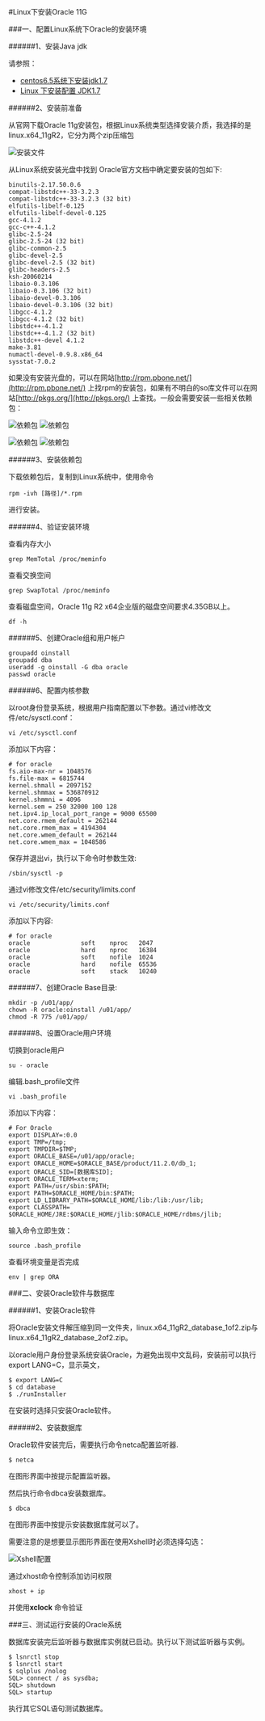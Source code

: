 #Linux下安装Oracle 11G

###一、配置Linux系统下Oracle的安装环境

######1、安装Java jdk

请参照：

* [centos6.5系统下安装jdk1.7](../java/linux_jdk_install.md)
* [Linux 下安装配置 JDK1.7](https://my.oschina.net/boltwu/blog/403555)

######2、安装前准备
	
从官网下载Oracle 11g安装包，根据Linux系统类型选择安装介质，我选择的是linux.x64_11gR2，它分为两个zip压缩包

![安装文件](../static/imgs/oracle1.png)

从Linux系统安装光盘中找到 Oracle官方文档中确定要安装的包如下:

	binutils-2.17.50.0.6
	compat-libstdc++-33-3.2.3
	compat-libstdc++-33-3.2.3 (32 bit)
	elfutils-libelf-0.125
	elfutils-libelf-devel-0.125
	gcc-4.1.2
	gcc-c++-4.1.2
	glibc-2.5-24
	glibc-2.5-24 (32 bit)
	glibc-common-2.5
	glibc-devel-2.5
	glibc-devel-2.5 (32 bit)
	glibc-headers-2.5
	ksh-20060214
	libaio-0.3.106
	libaio-0.3.106 (32 bit)
	libaio-devel-0.3.106
	libaio-devel-0.3.106 (32 bit)
	libgcc-4.1.2
	libgcc-4.1.2 (32 bit)
	libstdc++-4.1.2
	libstdc++-4.1.2 (32 bit)
	libstdc++-devel 4.1.2
	make-3.81
	numactl-devel-0.9.8.x86_64
	sysstat-7.0.2

如果没有安装光盘的，可以在网站[http://rpm.pbone.net/](http://rpm.pbone.net/) 上找rpm的安装包，如果有不明白的so库文件可以在网站[http://pkgs.org/](http://pkgs.org/) 上查找。一般会需要安装一些相关依赖包：

![依赖包](../static/imgs/oracle2.png)
![依赖包](../static/imgs/oracle3.png)

![依赖包](../static/imgs/oracle4.png)
![依赖包](../static/imgs/oracle5.png)

######3、安装依赖包

下载依赖包后，复制到Linux系统中，使用命令

	rpm -ivh [路径]/*.rpm
	
进行安装。

######4、验证安装环境

查看内存大小

	grep MemTotal /proc/meminfo
	
查看交换空间

	grep SwapTotal /proc/meminfo

查看磁盘空间，Oracle 11g R2 x64企业版的磁盘空间要求4.35GB以上。

	df -h

######5、创建Oracle组和用户帐户

	groupadd oinstall
	groupadd dba
	useradd -g oinstall -G dba oracle
	passwd oracle
	
######6、配置内核参数

以root身份登录系统，根据用户指南配置以下参数。通过vi修改文件/etc/sysctl.conf：

	vi /etc/sysctl.conf
	
添加以下内容：

	# for oracle
	fs.aio-max-nr = 1048576
	fs.file-max = 6815744
	kernel.shmall = 2097152
	kernel.shmmax = 536870912
	kernel.shmmni = 4096
	kernel.sem = 250 32000 100 128
	net.ipv4.ip_local_port_range = 9000 65500
	net.core.rmem_default = 262144
	net.core.rmem_max = 4194304
	net.core.wmem_default = 262144
	net.core.wmem_max = 1048586
	
保存并退出vi，执行以下命令时参数生效:

	/sbin/sysctl -p

通过vi修改文件/etc/security/limits.conf

	vi /etc/security/limits.conf

添加以下内容:

	# for oracle
	oracle              soft    nproc   2047
	oracle              hard    nproc   16384
	oracle              soft    nofile  1024
	oracle              hard    nofile  65536
	oracle              soft    stack   10240

######7、创建Oracle Base目录:

	mkdir -p /u01/app/
	chown -R oracle:oinstall /u01/app/
	chmod -R 775 /u01/app/

######8、设置Oracle用户环境

切换到oracle用户

	su - oracle

编辑.bash_profile文件

	vi .bash_profile
	
添加以下内容：

	# For Oracle
	export DISPLAY=:0.0
	export TMP=/tmp;
	export TMPDIR=$TMP;
	export ORACLE_BASE=/u01/app/oracle;
	export ORACLE_HOME=$ORACLE_BASE/product/11.2.0/db_1;
	export ORACLE_SID=[数据库SID];
	export ORACLE_TERM=xterm;
	export PATH=/usr/sbin:$PATH;
	export PATH=$ORACLE_HOME/bin:$PATH;
	export LD_LIBRARY_PATH=$ORACLE_HOME/lib:/lib:/usr/lib;
	export CLASSPATH=
	$ORACLE_HOME/JRE:$ORACLE_HOME/jlib:$ORACLE_HOME/rdbms/jlib;
	
输入命令立即生效：

	source .bash_profile
	
查看环境变量是否完成

	env | grep ORA
	
###二、安装Oracle软件与数据库

######1、安装Oracle软件

将Oracle安装文件解压缩到同一文件夹，linux.x64_11gR2_database_1of2.zip与linux.x64_11gR2_database_2of2.zip。

以oracle用户身份登录系统安装Oracle，为避免出现中文乱码，安装前可以执行export LANG=C，显示英文，

	$ export LANG=C
	$ cd database
	$ ./runInstaller
	
在安装时选择只安装Oracle软件。

######2、安装数据库

Oracle软件安装完后，需要执行命令netca配置监听器.

	$ netca
	
在图形界面中按提示配置监听器。
	
然后执行命令dbca安装数据库。

	$ dbca
	
在图形界面中按提示安装数据库就可以了。

需要注意的是想要显示图形界面在使用Xshell时必须选择勾选：

![Xshell配置](../static/imgs/oracle6.png)

通过xhost命令控制添加访问权限

	xhost + ip
	
并使用**xclock** 命令验证

###三、测试运行安装的Oracle系统

数据库安装完后监听器与数据库实例就已启动。执行以下测试监听器与实例。

	$ lsnrctl stop
	$ lsnrctl start
	$ sqlplus /nolog
	SQL> connect / as sysdba;
	SQL> shutdown
	SQL> startup
	
执行其它SQL语句测试数据库。



